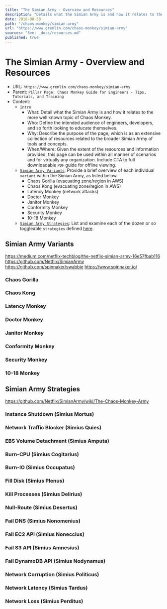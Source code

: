 ```yaml
---
title: "The Simian Army - Overview and Resources"
description: "Details what the Simian Army is and how it relates to the more well known topic of Chaos Monkey."
date: 2018-08-30
path: "/chaos-monkey/simian-army"
url: "https://www.gremlin.com/chaos-monkey/simian-army"
sources: "See: _docs/resources.md"
published: true
---
```


# The Simian Army - Overview and Resources

- URL: `https://www.gremlin.com/chaos-monkey/simian-army`
- Parent: `Pillar Page: Chaos Monkey Guide for Engineers - Tips, Tutorials, and Training`
- Content:
  - `Intro`
    - What: Detail what the Simian Army is and how it relates to the more well known topic of Chaos Monkey.
    - Who: Define the intended audience of engineers, developers, and so forth looking to educate themselves.
    - Why: Describe the purpose of the page, which is as an extensive collection of resources related to the broader Simian Army of tools and concepts.
    - When/Where: Given the extent of the resources and information provided, this page can be used within all manner of scenarios and for virtually any organization.  Include CTA to full downloadable `PDF` guide for offline viewing.
  - [`Simian Army Variants`](https://en.wikipedia.org/wiki/Chaos_Monkey#Chaos_Monkey): Provide a brief overview of each individual `variant` within the Simian Army, as listed below.
    - Chaos Gorilla (evacuating zone/region in AWS)
    - Chaos Kong (evacuating zone/region in AWS)
    - Latency Monkey (network attacks)
    - Doctor Monkey
    - Janitor Monkey
    - Conformity Monkey
    - Security Monkey
    - 10-18 Monkey
  - [`Simian Army Strategies`](https://github.com/Netflix/SimianArmy/wiki/The-Chaos-Monkey-Army): List and examine each of the dozen or so toggleable `strategies` defined [here](https://github.com/Netflix/SimianArmy/wiki/The-Chaos-Monkey-Army).

## Simian Army Variants

https://medium.com/netflix-techblog/the-netflix-simian-army-16e57fbab116
https://github.com/Netflix/SimianArmy
https://github.com/spinnaker/swabbie
https://www.spinnaker.io/

### Chaos Gorilla

### Chaos Kong

### Latency Monkey

### Doctor Monkey

### Janitor Monkey

### Conformity Monkey

### Security Monkey

### 10-18 Monkey

## Simian Army Strategies

https://github.com/Netflix/SimianArmy/wiki/The-Chaos-Monkey-Army

### Instance Shutdown (Simius Mortus)

### Network Traffic Blocker (Simius Quies)

### EBS Volume Detachment (Simius Amputa)

### Burn-CPU (Simius Cogitarius)

### Burn-IO (Simius Occupatus)

### Fill Disk (Simius Plenus)

### Kill Processes (Simius Delirius)

### Null-Route (Simius Desertus)

### Fail DNS (Simius Nonomenius)

### Fail EC2 API (Simius Noneccius)

### Fail S3 API (Simius Amnesius)

### Fail DynamoDB API (Simius Nodynamus)

### Network Corruption (Simius Politicus)

### Network Latency (Simius Tardus)

### Network Loss (Simius Perditus)

[/]:                                    /
[/advanced-tips]:                       /advanced-tips
[/alternatives]:                        /alternatives
[/alternatives/azure]:                  /alternatives/azure
[/alternatives/docker]:                 /alternatives/docker
[/alternatives/google-cloud-platform]:  /alternatives/google-cloud-platform
[/alternatives/kubernetes]:             /alternatives/kubernetes
[/alternatives/openshift]:              /alternatives/openshift
[/alternatives/private-cloud]:          /alternatives/private-cloud
[/alternatives/spring-boot]:            /alternatives/spring-boot
[/alternatives/vmware]:                 /alternatives/vmware
[/developer-tutorial]:                  /developer-tutorial
[/downloads-resources]:                 /downloads-resources
[/origin-netflix]:                      /origin-netflix
[/simian-army]:                         /simian-army